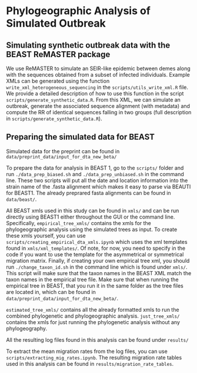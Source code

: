 # Phylogeographic Analysis of Simulated Outbreak

## Simulating synthetic outbreak data with the BEAST ReMASTER package

We use ReMASTER to simulate an SEIR-like epidemic between demes along with the sequences obtained from a subset of infected individuals.
Example XMLs can be generated using the function `write_xml_heterogeneous_sequencing` in the `scripts/utils_write_xml.R` file.
We provide a detailed description of how to use this function in the script `scripts/generate_synthetic_data.R`.
From this XML, we can simulate an outbreak, generate the associated sequence alignment (with metadata) and compute the RR of identical sequences falling in two groups (full description in `scripts/generate_synthetic_data.R`).

## Preparing the simulated data for BEAST

Simulated data for the preprint can be found in `data/preprint_data/input_for_dta_new_beta/`

To prepare the data for analysis in BEAST 1, go to the `scripts/` folder and run `./data_prep_biased.sh` and `./data_prep_unbiased.sh` in the command line. These two scripts will put all the date and location information into the strain name of the .fasta alignment which makes it easy to parse via BEAUTI for BEAST1. 
The already preprared fasta alignments can be found in `data/beast/`. 

All BEAST xmls used in this study can be found in `xmls/` and can be run directly using BEAST1 either throughout the GUI or the command line. 
Specifically, `empirical_tree_xmls/` contains the xmls for the phylogeographic analysis using the simulated trees as input. 
To create these xmls yourself, you can use `scripts/creating_empirical_dta_xmls.ipynb` which uses the xml templates found in `xmls/xml_templates/`. 
Of note, for now, you need to specify in the code if you want to use the template for the asymmetrical or symmetrical migration matrix. 
Finally, if creating your own empirical tree xml, you should run `./change_taxon_id.sh` in the command line which is found under `xmls/`. 
This script will make sure that the taxon names in the BEAST XML match the taxon names in the empirical tree file. Make sure that when running the empirical tree in BEAST, that you run it in the same folder as the tree files are located in, which can be found in `data/preprint_data/input_for_dta_new_beta/`.

`estimated_tree_xmls/` contains all the already formatted xmls to run the combined phylogenetic and phylogeographic analysis.
 `just_tree_xmls/` contains the xmls for just running the phylogenetic analysis without any phylogeography.

All the resulting log files found in this analysis can be found under `results/`

To extract the mean migration rates from the log files, you can use `scripts/extracting_mig_rates.ipynb`. 
The resulting migration rate tables used in this analysis can be found in `results/migration_rate_tables`.


